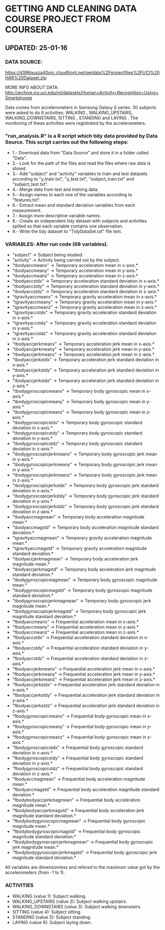 # GETTING AND CLEANING DATA COURSE PROJECT FROM COURSERA

## UPDATED: 25-01-16

### DATA SOURCE: 
https://d396qusza40orc.cloudfront.net/getdata%2Fprojectfiles%2FUCI%20HAR%20Dataset.zip

MORE INFO ABOUT DATA: http://archive.ics.uci.edu/ml/datasets/Human+Activity+Recognition+Using+Smartphones

Data comes from accelerometers in Samsung Galaxy S series. 30 subjects were asked to do 6 activities: WALKING
, WALKING_UPSTAIRS, WALKING_DOWNSTAIRS, SITTING
, STANDING
 and LAYING
. The monitoring of these activities were registrated by the accelerometers.

### "run_analysis.R" is a R script which tidy data provided by Data Source. This script carries out the following steps:

* 1.- Download data from "Data Source" and store it in a folder called "Data".
* 2.- Look for the path of the files and read the files where raw data is stored.
* 3.- Add "subject" and "activity" variables to train and test datasets according to "y_train.txt", "y_test.txt", "subject_train.txt" and "subject_test.txt".
* 4.- Merge data from test and training data.
* 5.- Assign names to each one of the variables according to "features.txt".
* 6.- Extract mean and standard deviation variables from each measurement.
* 7.- Assign more descriptive variable names.
* 8.- Create an independent tidy dataset with subjects and activities splited so that each variable contains one observation.
* 9.- Write the tidy dataset to "TidyDataSet.txt" file text.

### VARIABLES: After run code (68 variables).

* "subject" -> Subject being studied.
* "activity" -> Activity being carried out by the subject.
* "tbodyaccmeanx" -> Temporary acceleration mean in x-axis.*
* "tbodyaccmeany" -> Temporary acceleration mean in y-axis.*
* "tbodyaccmeanz" -> Temporary acceleration mean in z-axis.*
* "tbodyaccstdx" -> Temporary acceleration standard deviation in x-axis.*
* "tbodyaccstdy" -> Temporary acceleration standard deviation in y-axis.*
* "tbodyaccstdz" -> Temporary acceleration standard deviation in z-axis.*
* "tgravityaccmeanx" -> Temporary gravity acceleration mean in x-axis.*
* "tgravityaccmeany" -> Temporary gravity acceleration mean in y-axis.*
* "tgravityaccmeanz" -> Temporary gravity acceleration mean in z-axis.*
* "tgravityaccstdx" -> Temporary gravity acceleration standard deviation in x-axis.*
* "tgravityaccstdy" -> Temporary gravity acceleration standard deviation in y-axis.*
* "tgravityaccstdz" -> Temporary gravity acceleration standard deviation in z-axis.*
* "tbodyaccjerkmeanx" -> Temporary acceleration jerk mean in x-axis.*
* "tbodyaccjerkmeany" -> Temporary acceleration jerk mean in y-axis.*
* "tbodyaccjerkmeanz" -> Temporary acceleration jerk mean in z-axis.*
* "tbodyaccjerkstdx" -> Temporary acceleration jerk standard deviation in x-axis.*
* "tbodyaccjerkstdy" -> Temporary acceleration jerk standard deviation in y-axis.*
* "tbodyaccjerkstdz" -> Temporary acceleration jerk standard deviation in z-axis.*
* "tbodygyroscopicmeanx" -> Temporary body gyroscopic mean in x-axis.*
* "tbodygyroscopicmeany" -> Temporary body gyroscopic mean in y-axis.*
* "tbodygyroscopicmeanz" -> Temporary body gyroscopic mean in z-axis.*
* "tbodygyroscopicstdx" -> Temporary body gyroscopic standard deviation in x-axis.*
* "tbodygyroscopicstdy" -> Temporary body gyroscopic standard deviation in y-axis.*
* "tbodygyroscopicstdz" -> Temporary body gyroscopic standard deviation in z-axis.*
* "tbodygyroscopicjerkmeanx" -> Temporary body gyroscopic jerk mean in y-axis.*
* "tbodygyroscopicjerkmeany" -> Temporary body gyroscopic jerk mean in y-axis.*
* "tbodygyroscopicjerkmeanz" -> Temporary body gyroscopic jerk mean in z-axis.*
* "tbodygyroscopicjerkstdx" -> Temporary body gyroscopic jerk standard deviation in x-axis.*
* "tbodygyroscopicjerkstdy" -> Temporary body gyroscopic jerk standard deviation in y-axis.*
* "tbodygyroscopicjerkstdz" -> Temporary body gyroscopic jerk standard deviation in z-axis.*
* "tbodyaccmagmean" -> Temporary body acceleration magnitude mean.*
* "tbodyaccmagstd" -> Temporary body acceleration magnitude standard deviation.*
* "tgravityaccmagmean" -> Temporary gravity acceleration magnitude mean.*
* "tgravityaccmagstd" -> Temporary gravity acceleration magnitude standard deviation.*
* "tbodyaccjerkmagmean" -> Temporary body acceleration jerk magnitude mean.*
* "tbodyaccjerkmagstd" -> Temporary body acceleration jerk magnitude standard deviation.*
* "tbodygyroscopicmagmean" -> Temporary body gyroscopic magnitude mean.*
* "tbodygyroscopicmagstd" -> Temporary body gyroscopic magnitude standard deviation.*
* "tbodygyroscopicjerkmagmean" -> Temporary body gyroscopic jerk magnitude mean.*
* "tbodygyroscopicjerkmagstd" -> Temporary body gyroscopic jerk magnitude standard deviation.*
* "fbodyaccmeanx" -> Frequential acceleration mean in x-axis.*
* "fbodyaccmeany" -> Frequential acceleration mean in y-axis.*
* "fbodyaccmeanz" -> Frequential acceleration mean in z-axis.*
* "fbodyaccstdx" -> Frequential acceleration standard deviation in x-axis.*
* "fbodyaccstdy" -> Frequential acceleration standard deviation in y-axis.*
* "fbodyaccstdz" -> Frequential acceleration standard deviation in z-axis.*
* "fbodyaccjerkmeanx" -> Frequential acceleration jerk mean in x-axis.*
* "fbodyaccjerkmeany" -> Frequential acceleration jerk mean in y-axis.*
* "fbodyaccjerkmeanz" -> Frequential acceleration jerk mean in z-axis.*
* "fbodyaccjerkstdx" -> Frequential acceleration jerk standard deviation in x-axis.*
* "fbodyaccjerkstdy" -> Frequential acceleration jerk standard deviation in y-axis.*
* "fbodyaccjerkstdz" -> Frequential acceleration jerk standard deviation in z-axis.*
* "fbodygyroscopicmeanx" -> Frequential body gyroscopic mean in x-axis.*
* "fbodygyroscopicmeany" -> Frequential body gyroscopic mean in y-axis.*
* "fbodygyroscopicmeanz" -> Frequential body gyroscopic mean in z-axis.*
* "fbodygyroscopicstdx" -> Frequential body gyroscopic standard deviation in x-axis.*
* "fbodygyroscopicstdy" -> Frequential body gyroscopic standard deviation in y-axis.*
* "fbodygyroscopicstdz" -> Frequential body gyroscopic standard deviation in z-axis.*
* "fbodyaccmagmean" -> Frequential body acceleration magnitude mean.*
* "fbodyaccmagstd" -> Frequential body acceleration magnitude standard deviation.*
* "fbodybodyaccjerkmagmean" -> Frequential body acceleration magnitude mean.*
* "fbodybodyaccjerkmagstd" -> Frequential body acceleration jerk magnitude standard deviation.*
* "fbodybodygyroscopicmagmean" -> Frequential body gyroscopic magnitude mean.*
* "fbodybodygyroscopicmagstd" -> Frequential body gyroscopic magnitude standard deviation.*
* "fbodybodygyroscopicjerkmagmean" -> Frequential body gyroscopic jerk magnitude mean.*
* "fbodybodygyroscopicjerkmagstd" -> Frequential body gyroscopic jerk magnitude standard deviation.*

All variables are dimensionless and refered to the maximum value got by the accelerometers (from -1 to 1).

### ACTIVITIES

* WALKING (value 1): Subject walking.
* WALKING_UPSTAIRS (value 2): Subject walking upstairs.
* WALKING_DOWNSTAIRS (value 3): Subject walking downstairs.
* SITTING (value 4): Subject sitting.
* STANDING (value 5): Subject standing.
* LAYING (value 6): Subject laying down.